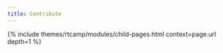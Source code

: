 ```yaml
---
title: Contribute
---
```


{% include themes/rtcamp/modules/child-pages.html context=page.url depth=1 %}
